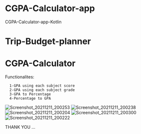 # CGPA-Calculator-app
CGPA-Calculator-app-Kotlin

# Trip-Budget-planner
# CGPA-Calculator
  Functionalites:
  
      1-GPA using each subject score
      2-GPA using each subject grade
      3-GPA to Percentage
      4-Percentage to GPA

![Screenshot_20211211_200253](https://user-images.githubusercontent.com/95852974/145680431-fc1d239b-3a8b-4741-befd-8d9b44241a1d.jpg)
![Screenshot_20211211_200238](https://user-images.githubusercontent.com/95852974/145680434-fe52052b-00ab-4bbd-839f-2b79c0ec48d1.jpg)
![Screenshot_20211211_200204](https://user-images.githubusercontent.com/95852974/145680436-c18232cc-5e09-4f6f-a922-ace6be6e609b.jpg)
![Screenshot_20211211_200300](https://user-images.githubusercontent.com/95852974/145680437-15fa0c8a-633f-4a8c-8e4e-77073a291f49.jpg)
![Screenshot_20211211_200222](https://user-images.githubusercontent.com/95852974/145680438-01238d2f-9a9b-433f-86a3-d805e6f8a01b.jpg)
 
 
 
  THANK YOU ...
